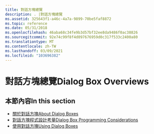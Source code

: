 ```yaml
---
title: 對話方塊總覽
description: . |對話方塊總覽
ms.assetid: 325643f1-a46c-4a7a-9899-70be5faf8872
ms.topic: reference
ms.date: 05/31/2018
ms.openlocfilehash: 46aba68c34fe9b3d57bf32ee8da9486f0ac38826
ms.sourcegitcommit: 92e74c99f8f4d097676959d0c317f533c2400a80
ms.translationtype: MT
ms.contentlocale: zh-TW
ms.lasthandoff: 03/09/2021
ms.locfileid: "103696382"
---
```

# <a name="dialog-box-overviews"></a><span data-ttu-id="01e97-104">對話方塊總覽</span><span class="sxs-lookup"><span data-stu-id="01e97-104">Dialog Box Overviews</span></span>

## <a name="in-this-section"></a><span data-ttu-id="01e97-105">本節內容</span><span class="sxs-lookup"><span data-stu-id="01e97-105">In this section</span></span>

-   [<span data-ttu-id="01e97-106">關於對話方塊</span><span class="sxs-lookup"><span data-stu-id="01e97-106">About Dialog Boxes</span></span>](about-dialog-boxes.md)
-   [<span data-ttu-id="01e97-107">對話方塊程式設計考量</span><span class="sxs-lookup"><span data-stu-id="01e97-107">Dialog Box Programming Considerations</span></span>](dlgbox-programming-considerations.md)
-   [<span data-ttu-id="01e97-108">使用對話方塊</span><span class="sxs-lookup"><span data-stu-id="01e97-108">Using Dialog Boxes</span></span>](using-dialog-boxes.md)

 

 




